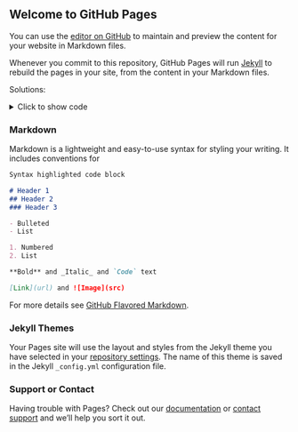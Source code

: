 ## Welcome to GitHub Pages

You can use the [editor on GitHub](https://github.com/yshen4/yshen4.github.io/edit/master/README.md) to maintain and preview the content for your website in Markdown files.

Whenever you commit to this repository, GitHub Pages will run [Jekyll](https://jekyllrb.com/) to rebuild the pages in your site, from the content in your Markdown files.

Solutions:
<details>
<summary markdown='span'>
  Click to show code
</summary>

<p>

```java
class ArrayUtils {
  public static boolean scoresIncreasing(final List<int> data) {
    for(int i = 1; i < data.size(); ++i) {
      if (data[i] < data[i-1]) return false;
    }
    return true;
  }

  public static void main(String[] args) {
    System.out.printf("scoresIncreasing([%s]) -> %b", data, scoresIncreasing(data));
  }
}
```

</p>
</details>

### Markdown

Markdown is a lightweight and easy-to-use syntax for styling your writing. It includes conventions for

```markdown
Syntax highlighted code block

# Header 1
## Header 2
### Header 3

- Bulleted
- List

1. Numbered
2. List

**Bold** and _Italic_ and `Code` text

[Link](url) and ![Image](src)
```

For more details see [GitHub Flavored Markdown](https://guides.github.com/features/mastering-markdown/).

### Jekyll Themes

Your Pages site will use the layout and styles from the Jekyll theme you have selected in your [repository settings](https://github.com/yshen4/yshen4.github.io/settings). The name of this theme is saved in the Jekyll `_config.yml` configuration file.

### Support or Contact

Having trouble with Pages? Check out our [documentation](https://help.github.com/categories/github-pages-basics/) or [contact support](https://github.com/contact) and we’ll help you sort it out.
